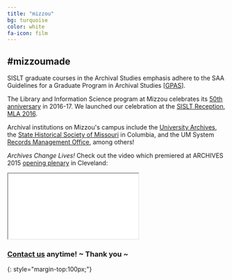 ```yaml
---
title: "mizzou"
bg: turquoise
color: white
fa-icon: film
---
```


## #mizzoumade

SISLT graduate courses in the Archival Studies emphasis adhere to the SAA Guidelines for a Graduate Program in Archival Studies [[GPAS](http://www2.archivists.org/category/tags/gpas)].

The Library and Information Science program at Mizzou celebrates its [50th anniversary](http://sislt.missouri.edu/lis/#program-history) in 2016-17. We launched our celebration at the [SISLT Reception](http://sislt.missouri.edu/sislt_events/sislt-reception-at-mla/), [MLA 2016](http://molib.org/conference/2016-conference/).

Archival institutions on Mizzou's campus include the [University Archives](http://muarchives.missouri.edu/), the [State Historical Society of Missouri](http://shsmo.org/about/columbia/) in Columbia, and the UM System [Records Management Office](https://www.umsystem.edu/ums/fa/management/records/about), among others!

*Archives Change Lives!* Check out the video which premiered at ARCHIVES 2015 [opening plenary](http://archivists.org/am2015/opening-plenary-video#.WQ_pIdorKUk) in Cleveland:

<div class="icontain"><iframe src="//www.youtube.com/embed/HXI5G9ptXxo" allowfullscreen></iframe></div>

### [Contact us](mailto:SAAMUSC@gmail.com) anytime! ~ Thank you ~
{: style="margin-top:100px;"}
